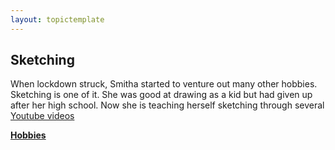 ```yaml
---
layout: topictemplate
---
```


## Sketching

When lockdown struck, Smitha started to venture out many other hobbies. Sketching is one of it. She was good at drawing as a kid but had given up after her high school. Now she is teaching herself sketching through several [Youtube videos](https://www.youtube.com/watch?v=ewMksAbgdBI)

**[Hobbies](hobbies.md)**